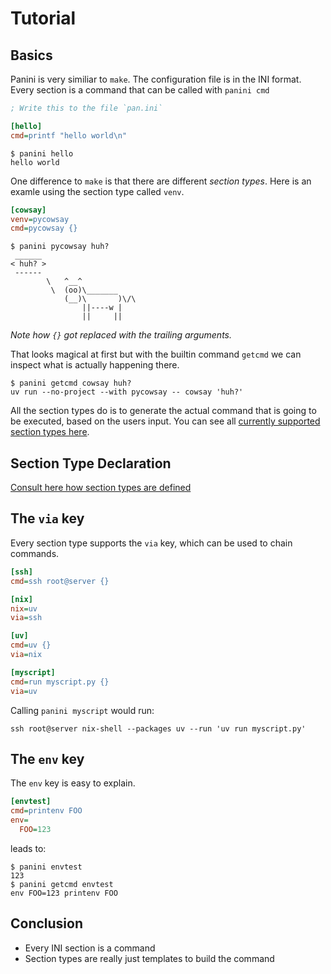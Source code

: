 # Tutorial


## Basics

Panini is very similiar to `make`. The configuration file is in the INI
format. Every section is a command that can be called with `panini cmd`


```ini
; Write this to the file `pan.ini`

[hello]
cmd=printf "hello world\n"
```

```
$ panini hello
hello world
```


One difference to `make` is that there are different *section types*. Here is
an examle using the section type called `venv`.

```ini
[cowsay]
venv=pycowsay
cmd=pycowsay {}
```

```
$ panini pycowsay huh?
 ______
< huh? >
 ------
        \   ^__^
         \  (oo)\_______
            (__)\       )\/\
                ||----w |
                ||     ||
```

*Note how `{}` got replaced with the trailing arguments.*

That looks magical at first but with the builtin command `getcmd` we can
inspect what is actually happening there.

```
$ panini getcmd cowsay huh?
uv run --no-project --with pycowsay -- cowsay 'huh?'
```

All the section types do is to generate the actual command that is going to be
executed, based on the users input. You can see all [currently supported
section types here](drivers.md).

## Section Type Declaration

[Consult here how section types are defined](../section_type_declaration)

## The `via` key

Every section type supports the `via` key, which can be used to chain commands.

```ini
[ssh]
cmd=ssh root@server {}

[nix]
nix=uv
via=ssh

[uv]
cmd=uv {}
via=nix

[myscript]
cmd=run myscript.py {}
via=uv
```

Calling `panini myscript` would run:

```
ssh root@server nix-shell --packages uv --run 'uv run myscript.py'
```

## The `env` key

The `env` key is easy to explain. 

```ini
[envtest]
cmd=printenv FOO
env=
  FOO=123
```

leads to:

```
$ panini envtest
123
$ panini getcmd envtest
env FOO=123 printenv FOO
```

## Conclusion

* Every INI section is a command
* Section types are really just templates to build the command


